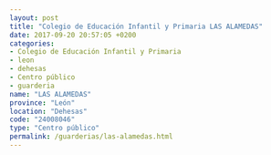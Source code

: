 ```yaml
---
layout: post
title: "Colegio de Educación Infantil y Primaria LAS ALAMEDAS"
date: 2017-09-20 20:57:05 +0200
categories:
- Colegio de Educación Infantil y Primaria
- leon
- dehesas
- Centro público
- guarderia
name: "LAS ALAMEDAS"
province: "León"
location: "Dehesas"
code: "24008046"
type: "Centro público"
permalink: /guarderias/las-alamedas.html
---
```

